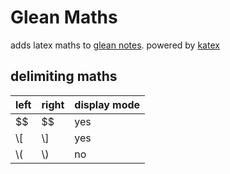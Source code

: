 # Glean Maths

adds latex maths to [glean notes](https://glean.co/). powered by [katex](https://katex.org/)

## delimiting maths

| left  | right | display mode |
|-------|-------|--------------|
| $$    | $$    | yes          |
| \\[   | \\]   | yes          |
| \\(   | \\)   | no           |
